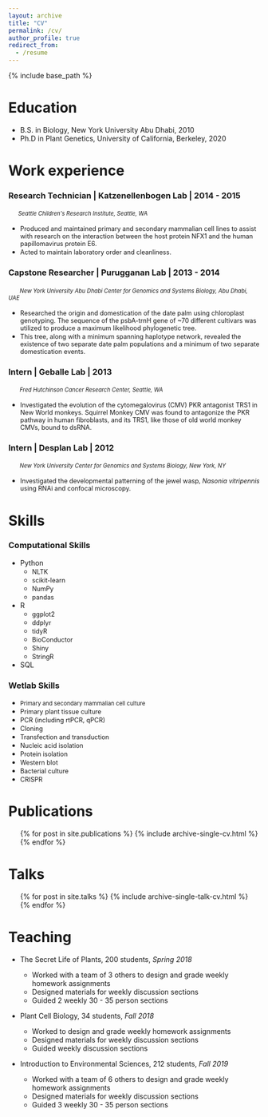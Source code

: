 ```yaml
---
layout: archive
title: "CV"
permalink: /cv/
author_profile: true
redirect_from:
  - /resume
---
```


{% include base_path %}



Education
======
  * B.S. in Biology, New York University Abu Dhabi, 2010
  * Ph.D in Plant Genetics, University of California, Berkeley, 2020
  

Work experience
======

### Research Technician | Katzenellenbogen Lab | 2014 - 2015

   &nbsp;&nbsp;&nbsp;&nbsp;&nbsp;<span style="font-size:0.8em; font-style:italic">Seattle Children's Research Institute, Seattle, WA</span>
   
   - <span style="font-size:0.9em;">Produced and maintained primary and secondary mammalian cell lines to assist with research on the interaction between the host protein NFX1 and the human papillomavirus protein E6.</span>
   - <span style="font-size:0.9em;"> Acted to maintain laboratory order and cleanliness.</span>

### Capstone Researcher | Purugganan Lab | 2013 - 2014
  &nbsp;&nbsp;&nbsp;&nbsp;&nbsp;<span style="font-size:0.8em; font-style:italic"> New York University Abu Dhabi Center for Genomics and Systems Biology, Abu Dhabi, UAE</span>
  * <span style="font-size:0.9em;">Researched the origin and domestication of the date palm using chloroplast genotyping. The sequence of the psbA-trnH gene of ~70 different cultivars was utilized to produce a maximum likelihood phylogenetic tree.</span>
  * <span style="font-size:0.9em;">This tree, along with a minimum spanning haplotype network, revealed the existence of two separate date palm populations and a minimum of two separate domestication events.</span>
 
### Intern | Geballe Lab | 2013
  &nbsp;&nbsp;&nbsp;&nbsp;&nbsp;<span style="font-size:0.8em; font-style:italic"> Fred Hutchinson Cancer Research Center, Seattle, WA</span>
  * <span style="font-size:0.9em;">Investigated the evolution of the cytomegalovirus (CMV) PKR antagonist TRS1 in New World monkeys. Squirrel Monkey CMV was found to antagonize the PKR pathway in human fibroblasts, and its TRS1, like those of old world monkey CMVs, bound to dsRNA.</span>

### Intern | Desplan Lab | 2012
  &nbsp;&nbsp;&nbsp;&nbsp;&nbsp;<span style="font-size:0.8em; font-style:italic"> New York University Center for Genomics and Systems Biology, New York, NY</span>
  * <span style="font-size:0.9em;">Investigated the developmental patterning of the jewel wasp, <i>Nasonia vitripennis</i> using RNAi and confocal microscopy. </span>


  
Skills
======

### Computational Skills
* Python
  * <span style="font-size:0.9em;">NLTK</span>
  * <span style="font-size:0.9em;">scikit-learn</span>
  * <span style="font-size:0.9em;">NumPy</span>
  * <span style="font-size:0.9em;">pandas</span>
* R
  * <span style="font-size:0.9em;">ggplot2</span>
  * <span style="font-size:0.9em;">ddplyr</span>
  * <span style="font-size:0.9em;">tidyR</span>
  * <span style="font-size:0.9em;">BioConductor</span>
  * <span style="font-size:0.9em;">Shiny</span>
  * <span style="font-size:0.9em;">StringR </span>
* SQL

### Wetlab Skills
 * <span style="font-size:0.9em;"><span style="font-size:0.9em;">Primary and secondary mammalian cell culture</span>
 * <span style="font-size:0.9em;">Primary plant tissue culture</span>
 * <span style="font-size:0.9em;">PCR (including rtPCR, qPCR)</span>
 * <span style="font-size:0.9em;">Cloning </span>
 * <span style="font-size:0.9em;">Transfection and transduction</span> 
 * <span style="font-size:0.9em;">Nucleic acid isolation</span>
 * <span style="font-size:0.9em;">Protein isolation</span>
 * <span style="font-size:0.9em;">Western blot </span>
 * <span style="font-size:0.9em;">Bacterial culture</span>
 * <span style="font-size:0.9em;">CRISPR</span>

Publications
======
  <ul>{% for post in site.publications %}
    {% include archive-single-cv.html %}
  {% endfor %}</ul>
  
Talks
======
  <ul>{% for post in site.talks %}
    {% include archive-single-talk-cv.html %}
  {% endfor %}</ul>
  
Teaching
======
  * The Secret Life of Plants, 200 students, <i> Spring 2018 </i>
    * Worked with a team of 3 others to design and grade weekly homework assignments
    * Designed materials for weekly discussion sections
    * Guided 2 weekly 30 - 35 person sections
    
  * Plant Cell Biology, 34 students, <i> Fall 2018</i>
    * Worked to design and grade weekly homework assignments
    * Designed materials for weekly discussion sections
    * Guided weekly discussion sections
    
  * Introduction to Environmental Sciences, 212 students, <i> Fall 2019 </i>
    * Worked with a team of 6 others to design and grade weekly homework assignments
    * Designed materials for weekly discussion sections
    * Guided 3 weekly 30 - 35 person sections
 
